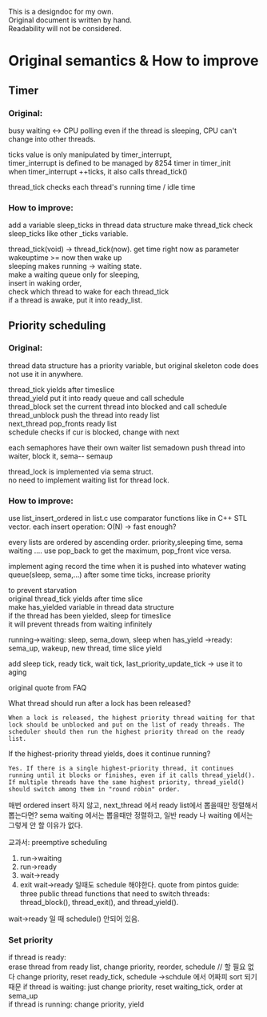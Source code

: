 This is a designdoc for my own.  
Original document is written by hand.  
Readability will not be considered.  

# Original semantics & How to improve

## Timer

### Original:  

busy waiting <-> CPU polling
even if the thread is sleeping, CPU can't change into other threads.

ticks value is only manipulated by timer_interrupt,  
timer_interrupt is defined to be managed by 8254 timer in timer_init  
when timer_interrupt ++ticks, it also calls thread_tick()  

thread_tick checks each thread's running time / idle time  

### How to improve:

add a variable sleep_ticks in thread data structure
make thread_tick check sleep_ticks like other _ticks variable.

thread_tick(void) -> thread_tick(now). get time right now as parameter  
wakeuptime >= now then wake up  
sleeping makes running -> waiting state.  
make a waiting queue only for sleeping,  
insert in waking order,  
check which thread to wake for each thread_tick  
if a thread is awake, put it into ready_list.  

## Priority scheduling

### Original:

thread data structure has a priority variable,
but original skeleton code does not use it in anywhere.


thread_tick yields after timeslice  
thread_yield put it into ready queue and call schedule  
thread_block set the current thread into blocked and call schedule  
thread_unblock push the thread into ready list  
next_thread pop_fronts ready list  
schedule checks if cur is blocked, change with next  

each semaphores have their own waiter list
semadown push thread into waiter, block it, sema--
semaup  

thread_lock is implemented via sema struct.  
no need to implement waiting list for thread lock.  

### How to improve:

use list_insert_ordered in list.c
use comparator functions like in C++ STL vector.
each insert operation: O(N) -> fast enough?

every lists are ordered by ascending order. priority,sleeping time, sema waiting ....
use pop_back to get the maximum, pop_front vice versa.

implement aging
record the time when it is  pushed into whatever wating queue(sleep, sema,...)
after some time ticks, increase priority

to prevent starvation  
original thread_tick yields after time slice  
make has_yielded variable in thread data structure  
if the thread has been yielded, sleep for timeslice  
it will prevent threads from waiting infinitely  

running->waiting: sleep, sema_down, sleep when has_yield
->ready: sema_up, wakeup, new thread, time slice yield

add sleep tick, ready tick, wait tick, last_priority_update_tick -> use it to aging

original quote from FAQ

What thread should run after a lock has been released?

    When a lock is released, the highest priority thread waiting for that lock should be unblocked and put on the list of ready threads. The scheduler should then run the highest priority thread on the ready list.

If the highest-priority thread yields, does it continue running?

    Yes. If there is a single highest-priority thread, it continues running until it blocks or finishes, even if it calls thread_yield(). If multiple threads have the same highest priority, thread_yield() should switch among them in "round robin" order. 


매번 ordered insert 하지 않고, next_thread 에서 ready list에서 뽑을때만 정렬해서 뽑는다면?
sema waiting 에서는 뽑을때만 정렬하고, 일반 ready 나 waiting 에서는 그렇게 안 할 이유가 없다.  

교과서: preemptive scheduling
1. run->waiting
2. run->ready
3. wait->ready
4. exit
wait->ready 일때도 schedule 해야한다.
quote from pintos guide:  
three public thread functions that need to switch threads: thread_block(), thread_exit(), and thread_yield().  

wait->ready 일 때 schedule() 안되어 있음.

### Set priority  

if thread is ready:  
erase thread from ready list, change priority, reorder, schedule  // 할 필요 없다
change priority, reset ready_tick, schedule    ->schdule 에서 어짜피 sort 되기때문
if thread is waiting: just change priority, reset waiting_tick, order at sema_up  
if thread is running: change priority, yield  